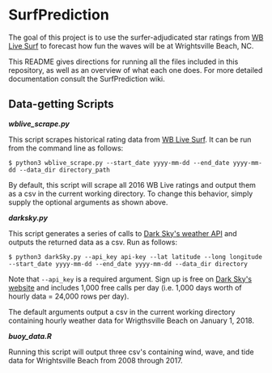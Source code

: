 # SurfPrediction
The goal of this project is to use the surfer-adjudicated star ratings from [WB Live Surf](http://www.wblivesurf.com) to forecast how fun the waves will be at Wrightsville Beach, NC.

This README gives directions for running all the files included in this repository, as well as an overview of what each one does. For more detailed documentation consult the SurfPrediction wiki.

## Data-getting Scripts

**_wblive_scrape.py_**

This script scrapes historical rating data from [WB Live Surf](http://www.wblivesurf.com). It can be run from the command line as follows:

```
$ python3 wblive_scrape.py --start_date yyyy-mm-dd --end_date yyyy-mm-dd --data_dir directory_path
```

By default, this script will scrape all 2016 WB Live ratings and output them as a csv in the current working directory. To change this behavior, simply supply the optional arguments as shown above.

**_darksky.py_**

This script generates a series of calls to [Dark Sky's weather API](https://darksky.net/dev) and outputs the returned data as a csv. Run as follows:

```
$ python3 darkSky.py --api_key api-key --lat latitude --long longitude --start_date yyyy-mm-dd --end_date yyyy-mm-dd --data_dir directory
```

Note that `--api_key` is a required argument. Sign up is free on [Dark Sky's website](https://darksky.net/dev) and includes 1,000 free calls per day (i.e. 1,000 days worth of hourly data = 24,000 rows per day). 

The default arguments output a csv in the current working directory containing hourly weather data for Wrigthsville Beach on January 1, 2018.

**_buoy_data.R_**

Running this script will output three csv's containing wind, wave, and tide data for Wrightsville Beach from 2008 through 2017. 
